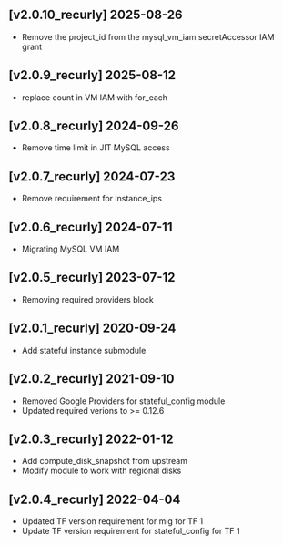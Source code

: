 ## [v2.0.10_recurly] 2025-08-26
- Remove the project_id from the mysql_vm_iam secretAccessor IAM grant

## [v2.0.9_recurly] 2025-08-12
- replace count in VM IAM with for_each

## [v2.0.8_recurly] 2024-09-26
- Remove time limit in JIT MySQL access

## [v2.0.7_recurly] 2024-07-23
- Remove requirement for instance_ips

## [v2.0.6_recurly] 2024-07-11
- Migrating MySQL VM IAM

## [v2.0.5_recurly] 2023-07-12
- Removing required providers block

## [v2.0.1_recurly] 2020-09-24
- Add stateful instance submodule

## [v2.0.2_recurly] 2021-09-10
- Removed Google Providers for stateful_config module
- Updated required verions to >= 0.12.6

## [v2.0.3_recurly] 2022-01-12
- Add compute_disk_snapshot from upstream
- Modify module to work with regional disks

## [v2.0.4_recurly] 2022-04-04
- Updated TF version requirement for mig for TF 1
- Update TF version requirement for stateful_config for TF 1

